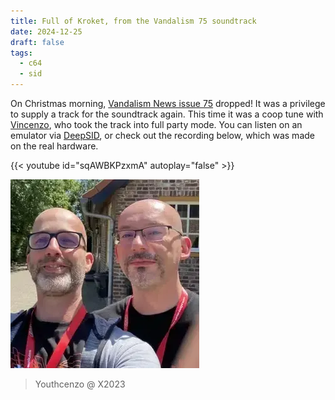 ```yaml
---
title: Full of Kroket, from the Vandalism 75 soundtrack
date: 2024-12-25
draft: false
tags:
  - c64
  - sid
---
```


On Christmas morning, [Vandalism News issue 75](https://csdb.dk/release/?id=248533) dropped! It was a privilege to supply a track for the soundtrack again. This time it was a coop tune with [Vincenzo](https://csdb.dk/scener/?id=4559), who took the track into full party mode. You can listen on an emulator via 
[DeepSID](https://deepsid.chordian.net/?file=/SID%20Happens/Full_of_Kroket.sid), or check out the recording below, which was made on the real hardware.

{{< youtube id="sqAWBKPzxmA" autoplay="false" >}}



![Youthcenzo @ X2023](youthcenzo.webp)
> Youthcenzo @ X2023

